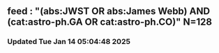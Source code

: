 ## feed : "(abs:JWST OR abs:James Webb) AND (cat:astro-ph.GA OR cat:astro-ph.CO)" N=128
### Updated Tue Jan 14 05:04:48 2025

